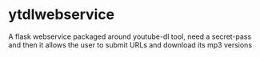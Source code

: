 # ytdlwebservice
A flask webservice packaged around youtube-dl tool, need a secret-pass and then it allows the user to submit URLs and download its mp3 versions
